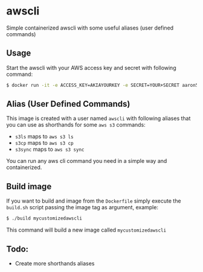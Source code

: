 # awscli
Simple containerized awscli with some useful aliases (user defined commands)

## Usage

Start the awscli with your AWS access key and secret with following command:
```bash
$ docker run -it -e ACCESS_KEY=AKIAYOURKEY -e SECRET=YOUR+SECRET aaron50x/awscli
```

## Alias (User Defined Commands)

This image is created with a user named `awscli` with following aliases that you can use as shorthands for some `aws s3` commands:
  - `s3ls` maps to `aws s3 ls`
  - `s3cp` maps to `aws s3 cp`
  - `s3sync` maps to `aws s3 sync`

You can run any aws cli command you need in a simple way and containerized.

## Build image

If you want to build and image from the `Dockerfile` simply execute the `build.sh` script passing the image tag as argument, example:

```bash
$ ./build mycustomizedawscli
```

This command will build a new image called `mycustomizedawscli`

## Todo:

  - Create more shorthands aliases

